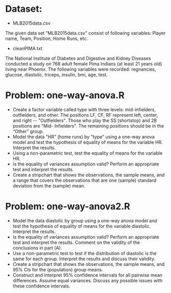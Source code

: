 # Dataset:

* MLB2015data.csv

The given data set "MLB2015data.csv" consist of following variables: Player name, Team, Position, Home Runs, etc.

* cleanPIMA.txt

The National Institute of Diabetes and Digestive and Kidney Diseases conducted a study on 768 adult female Pima Indians (at least 21 years old) living near Phoenix. The following variables were recorded: regnancies, glucose, diastolic, triceps, insulin, bmi, age, test.

# Problem: one-way-anova.R
* Create a factor variable called type with three levels: mid-infielders, outfielders, and other. The positions LF, CF, RF represent left, center, and right -- "Outfielders". Those who play the SS (shortstop) and 2B positions are "Mid- Infielders". The remaining positions should be in the “Other” group.
* Model the data "HR" (home runs) by "type" using a one-way anova model and test the hypothesis of equality of means for the variable HR. Interpret the results. 
* Using a non-parametric test, test the equality of means for the variable HR.
* Is the equality of variances assumption valid? Perform an appropriate test and interpret the results.
* Create a stripchart that shows the observations, the sample means, and a range that covers the observations that are one (sample) standard deviation from the (sample) mean.

# Problem: one-way-anova2.R
* Model the data diastolic by group using a one-way anova model and test the hypothesis of equality of means for the variable diastolic. Interpret the results.
* Is the equality of variances assumption valid?  Perform an appropriate test and interpret the results. Comment on the validity of the conclusions in part (A).
* Use a non-parametric test to test if the distribution of diastolic is the same for each group. Interpret the results and discuss their validity.
* Create a stripchart that shows the observations, the sample means, and 95% CIs for the (population) group means.
* Construct and interpret 95% confidence intervals for all pairwise mean differences. Assume equal variances. Discuss any possible issues with these confidence intervals.
